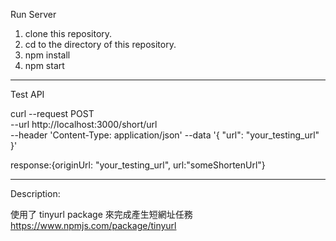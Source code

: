 Run Server

1. clone this repository.
2. cd to the directory of this repository.
3. npm install
4. npm start

---------------------------------------------------------

Test API

curl --request POST \
     --url http://localhost:3000/short/url \
     --header 'Content-Type: application/json'
     --data '{
         "url": "your_testing_url"
       }'
    
response:{originUrl: "your_testing_url", url:"someShortenUrl"}

---------------------------------------------------------
Description:

使用了 tinyurl package 來完成產生短網址任務
https://www.npmjs.com/package/tinyurl
